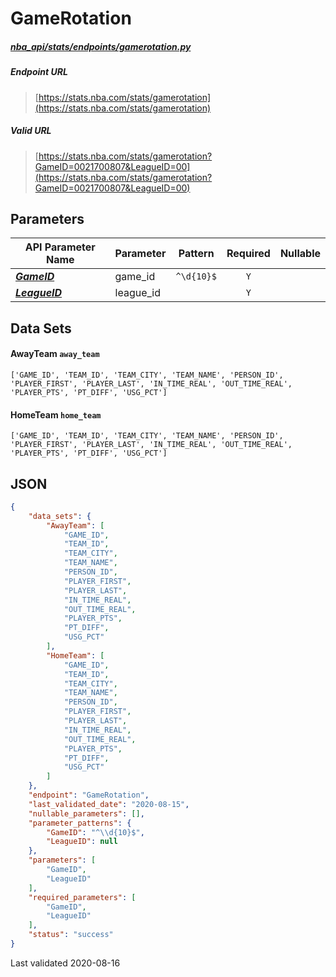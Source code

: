 # GameRotation
##### [nba_api/stats/endpoints/gamerotation.py](https://github.com/swar/nba_api/blob/master/nba_api/stats/endpoints/gamerotation.py)

##### Endpoint URL
>[https://stats.nba.com/stats/gamerotation](https://stats.nba.com/stats/gamerotation)

##### Valid URL
>[https://stats.nba.com/stats/gamerotation?GameID=0021700807&LeagueID=00](https://stats.nba.com/stats/gamerotation?GameID=0021700807&LeagueID=00)

## Parameters
API Parameter Name | Parameter | Pattern | Required | Nullable
------------ | ------------ | :-----------: | :---: | :---:
[_**GameID**_](https://hoopR.sportsdataverse.org/docs/NBA/parameters#GameID) | game_id | `^\d{10}$` | `Y` |  | 
[_**LeagueID**_](https://hoopR.sportsdataverse.org/docs/NBA/parameters#LeagueID) | league_id |  | `Y` |  | 

## Data Sets
#### AwayTeam `away_team`
```text
['GAME_ID', 'TEAM_ID', 'TEAM_CITY', 'TEAM_NAME', 'PERSON_ID', 'PLAYER_FIRST', 'PLAYER_LAST', 'IN_TIME_REAL', 'OUT_TIME_REAL', 'PLAYER_PTS', 'PT_DIFF', 'USG_PCT']
```

#### HomeTeam `home_team`
```text
['GAME_ID', 'TEAM_ID', 'TEAM_CITY', 'TEAM_NAME', 'PERSON_ID', 'PLAYER_FIRST', 'PLAYER_LAST', 'IN_TIME_REAL', 'OUT_TIME_REAL', 'PLAYER_PTS', 'PT_DIFF', 'USG_PCT']
```


## JSON
```json
{
    "data_sets": {
        "AwayTeam": [
            "GAME_ID",
            "TEAM_ID",
            "TEAM_CITY",
            "TEAM_NAME",
            "PERSON_ID",
            "PLAYER_FIRST",
            "PLAYER_LAST",
            "IN_TIME_REAL",
            "OUT_TIME_REAL",
            "PLAYER_PTS",
            "PT_DIFF",
            "USG_PCT"
        ],
        "HomeTeam": [
            "GAME_ID",
            "TEAM_ID",
            "TEAM_CITY",
            "TEAM_NAME",
            "PERSON_ID",
            "PLAYER_FIRST",
            "PLAYER_LAST",
            "IN_TIME_REAL",
            "OUT_TIME_REAL",
            "PLAYER_PTS",
            "PT_DIFF",
            "USG_PCT"
        ]
    },
    "endpoint": "GameRotation",
    "last_validated_date": "2020-08-15",
    "nullable_parameters": [],
    "parameter_patterns": {
        "GameID": "^\\d{10}$",
        "LeagueID": null
    },
    "parameters": [
        "GameID",
        "LeagueID"
    ],
    "required_parameters": [
        "GameID",
        "LeagueID"
    ],
    "status": "success"
}
```

Last validated 2020-08-16

